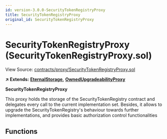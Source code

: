 ```yaml
---
id: version-3.0.0-SecurityTokenRegistryProxy
title: SecurityTokenRegistryProxy
original_id: SecurityTokenRegistryProxy
---
```


# SecurityTokenRegistryProxy \(SecurityTokenRegistryProxy.sol\)

View Source: [contracts/proxy/SecurityTokenRegistryProxy.sol](https://github.com/remon-nashid/polymath-core/tree/0c5593835be9dcec69d8de5b12eb17bc7cd77adc/contracts/proxy/SecurityTokenRegistryProxy.sol)

**↗ Extends:** [**EternalStorage**](eternalstorage.md)**,** [**OwnedUpgradeabilityProxy**](ownedupgradeabilityproxy.md)

**SecurityTokenRegistryProxy**

This proxy holds the storage of the SecurityTokenRegistry contract and delegates every call to the current implementation set. Besides, it allows to upgrade the SecurityTokenRegistry's behaviour towards further implementations, and provides basic authorization control functionalities

## Functions

